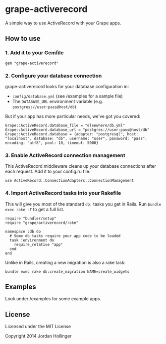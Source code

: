 # grape-activerecord

A simple way to use ActiveRecord with your Grape apps.

## How to use

### 1. Add it to your Gemfile

    gem "grape-activerecord"

### 2. Configure your database connection

grape-activerecord looks for your database configuration in:

* `config/database.yml` (see /examples for a sample file)
* The `DATABASE_URL` environment variable (e.g. `postgres://user:pass@host/db`)

But if your app has more particular needs, we've got you covered:

    Grape::ActiveRecord.database_file = "elsewhere/db.yml"
    Grape::ActiveRecord.database_url = "postgres://user:pass@host/db"
    Grape::ActiveRecord.database = {adapter: "postgresql", host: "localhost", database: "db", username: "user", password: "pass", encoding: "utf8", pool: 10, timeout: 5000}

### 3. Enable ActiveRecord connection management

This ActiveRecord middleware cleans up your database connections after each request. Add it to your config.ru file:

    use ActiveRecord::ConnectionAdapters::ConnectionManagement

### 4. Import ActiveRecord tasks into your Rakefile

This will give you most of the standard `db:` tasks you get in Rails. Run `bundle exec rake -T` to get a full list.

    require "bundler/setup"
    require "grape/activerecord/rake"

    namespace :db do
      # Some db tasks require your app code to be loaded
      task :environment do
        require_relative "app"
      end
    end

Unlike in Rails, creating a new migration is also a rake task:

    bundle exec rake db:create_migration NAME=create_widgets

## Examples

Look under /examples for some example apps.

## License

Licensed under the MIT License

Copyright 2014 Jordan Hollinger
